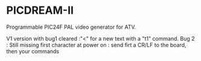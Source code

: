 # PICDREAM-II
Programmable PIC24F PAL video generator for ATV.

V1 version with  bug1 cleared :"<" for a new text with a "t1" command.
Bug 2 : Still missing first character at power on : send firt a CR/LF to the board, then your commands
